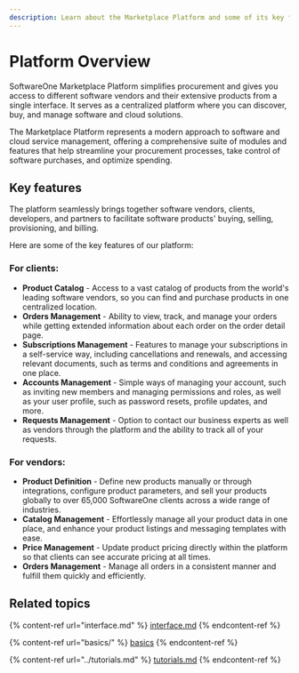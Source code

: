 ```yaml
---
description: Learn about the Marketplace Platform and some of its key features.
---
```


# Platform Overview

SoftwareOne Marketplace Platform simplifies procurement and gives you access to different software vendors and their extensive products from a single interface. It serves as a centralized platform where you can discover, buy, and manage software and cloud solutions.

The Marketplace Platform represents a modern approach to software and cloud service management, offering a comprehensive suite of modules and features that help streamline your procurement processes, take control of software purchases, and optimize spending.

## Key features <a href="#section-key-features" id="section-key-features"></a>

The platform seamlessly brings together software vendors, clients, developers, and partners to facilitate software products' buying, selling, provisioning, and billing.

Here are some of the key features of our platform:

### For clients:

* **Product Catalog** - Access to a vast catalog of products from the world's leading software vendors, so you can find and purchase products in one centralized location.
* **Orders Management** - Ability to view, track, and manage your orders while getting extended information about each order on the order detail page.
* **Subscriptions Management** - Features to manage your subscriptions in a self-service way, including cancellations and renewals, and accessing relevant documents, such as terms and conditions and agreements in one place.
* **Accounts Management** - Simple ways of managing your account, such as inviting new members and managing permissions and roles, as well as your user profile, such as password resets, profile updates, and more.
* **Requests Management** - Option to contact our business experts as well as vendors through the platform and the ability to track all of your requests.

### For vendors:

* **Product Definition** - Define new products manually or through integrations, configure product parameters, and sell your products globally to over 65,000 SoftwareOne clients across a wide range of industries.
* **Catalog Management** - Effortlessly manage all your product data in one place, and enhance your product listings and messaging templates with ease.
* **Price Management** - Update product pricing directly within the platform so that clients can see accurate pricing at all times.
* **Orders Management** - Manage all orders in a consistent manner and fulfill them quickly and efficiently.

## Related topics

{% content-ref url="interface.md" %}
[interface.md](interface.md)
{% endcontent-ref %}

{% content-ref url="basics/" %}
[basics](basics/)
{% endcontent-ref %}

{% content-ref url="../tutorials.md" %}
[tutorials.md](../tutorials.md)
{% endcontent-ref %}

